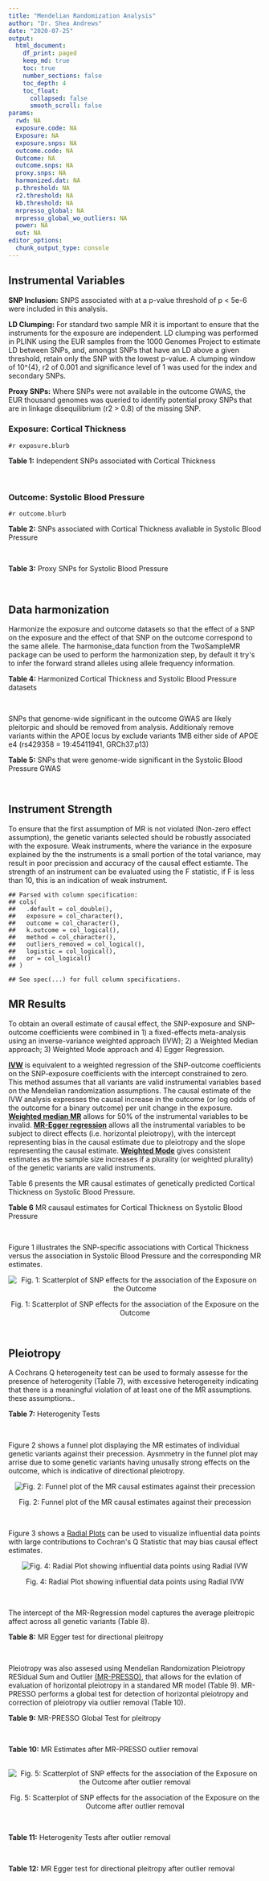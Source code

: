 ```yaml
---
title: "Mendelian Randomization Analysis"
author: "Dr. Shea Andrews"
date: "2020-07-25"
output:
  html_document:
    df_print: paged
    keep_md: true
    toc: true
    number_sections: false
    toc_depth: 4
    toc_float:
      collapsed: false
      smooth_scroll: false
params:
  rwd: NA
  exposure.code: NA
  Exposure: NA
  exposure.snps: NA
  outcome.code: NA
  Outcome: NA
  outcome.snps: NA
  proxy.snps: NA
  harmonized.dat: NA
  p.threshold: NA
  r2.threshold: NA
  kb.threshold: NA
  mrpresso_global: NA
  mrpresso_global_wo_outliers: NA
  power: NA
  out: NA
editor_options:
  chunk_output_type: console
---
```







## Instrumental Variables
**SNP Inclusion:** SNPS associated with at a p-value threshold of p < 5e-6 were included in this analysis.
<br>

**LD Clumping:** For standard two sample MR it is important to ensure that the instruments for the exposure are independent. LD clumping was performed in PLINK using the EUR samples from the 1000 Genomes Project to estimate LD between SNPs, and, amongst SNPs that have an LD above a given threshold, retain only the SNP with the lowest p-value. A clumping window of 10^{4}, r2 of 0.001 and significance level of 1 was used for the index and secondary SNPs.
<br>

**Proxy SNPs:** Where SNPs were not available in the outcome GWAS, the EUR thousand genomes was queried to identify potential proxy SNPs that are in linkage disequilibrium (r2 > 0.8) of the missing SNP.
<br>

### Exposure: Cortical Thickness
`#r exposure.blurb`
<br>

**Table 1:** Independent SNPs associated with Cortical Thickness
<div data-pagedtable="false">
  <script data-pagedtable-source type="application/json">
{"columns":[{"label":["SNP"],"name":[1],"type":["chr"],"align":["left"]},{"label":["CHROM"],"name":[2],"type":["dbl"],"align":["right"]},{"label":["POS"],"name":[3],"type":["dbl"],"align":["right"]},{"label":["REF"],"name":[4],"type":["chr"],"align":["left"]},{"label":["ALT"],"name":[5],"type":["chr"],"align":["left"]},{"label":["AF"],"name":[6],"type":["dbl"],"align":["right"]},{"label":["BETA"],"name":[7],"type":["dbl"],"align":["right"]},{"label":["SE"],"name":[8],"type":["dbl"],"align":["right"]},{"label":["Z"],"name":[9],"type":["dbl"],"align":["right"]},{"label":["P"],"name":[10],"type":["dbl"],"align":["right"]},{"label":["N"],"name":[11],"type":["dbl"],"align":["right"]},{"label":["TRAIT"],"name":[12],"type":["chr"],"align":["left"]}],"data":[{"1":"rs1180331","2":"1","3":"40012184","4":"G","5":"A","6":"0.4610","7":"0.0039","8":"0.0008","9":"4.875000","10":"5.299e-07","11":"32872","12":"Cortical_Thickness"},{"1":"rs556204","2":"1","3":"57595583","4":"G","5":"C","6":"0.1594","7":"-0.0050","8":"0.0010","9":"-5.000000","10":"1.417e-06","11":"32441","12":"Cortical_Thickness"},{"1":"rs2002058","2":"1","3":"58561329","4":"C","5":"T","6":"0.1892","7":"0.0046","8":"0.0010","9":"4.600000","10":"1.289e-06","11":"33089","12":"Cortical_Thickness"},{"1":"rs7549825","2":"1","3":"98554409","4":"A","5":"G","6":"0.3084","7":"0.0040","8":"0.0008","9":"5.000000","10":"2.503e-06","11":"32872","12":"Cortical_Thickness"},{"1":"rs7531555","2":"1","3":"196929310","4":"C","5":"T","6":"0.2386","7":"0.0047","8":"0.0009","9":"5.222222","10":"7.662e-08","11":"32639","12":"Cortical_Thickness"},{"1":"rs6738528","2":"2","3":"27149258","4":"T","5":"A","6":"0.3984","7":"0.0045","8":"0.0008","9":"5.625000","10":"7.324e-09","11":"32872","12":"Cortical_Thickness"},{"1":"rs3770776","2":"2","3":"37150793","4":"A","5":"G","6":"0.4299","7":"0.0039","8":"0.0008","9":"4.875000","10":"3.170e-07","11":"32872","12":"Cortical_Thickness"},{"1":"rs11692435","2":"2","3":"98275354","4":"G","5":"A","6":"0.0910","7":"-0.0091","8":"0.0015","9":"-6.066667","10":"3.179e-10","11":"29128","12":"Cortical_Thickness"},{"1":"rs533577","2":"3","3":"39489651","4":"C","5":"T","6":"0.4935","7":"-0.0050","8":"0.0008","9":"-6.250000","10":"8.426e-11","11":"32872","12":"Cortical_Thickness"},{"1":"rs11708974","2":"3","3":"64395184","4":"C","5":"T","6":"0.4778","7":"0.0035","8":"0.0008","9":"4.375000","10":"4.070e-06","11":"32872","12":"Cortical_Thickness"},{"1":"rs2636563","2":"3","3":"183939044","4":"G","5":"C","6":"0.2416","7":"0.0044","8":"0.0009","9":"4.888889","10":"2.299e-06","11":"31046","12":"Cortical_Thickness"},{"1":"rs10016059","2":"4","3":"2405007","4":"T","5":"C","6":"0.3379","7":"0.0038","8":"0.0008","9":"4.750000","10":"4.994e-06","11":"32441","12":"Cortical_Thickness"},{"1":"rs7657284","2":"4","3":"39688694","4":"A","5":"C","6":"0.2465","7":"0.0044","8":"0.0009","9":"4.888890","10":"2.680e-07","11":"32872","12":"Cortical_Thickness"},{"1":"rs7683042","2":"4","3":"46999235","4":"A","5":"G","6":"0.4028","7":"-0.0036","8":"0.0008","9":"-4.500000","10":"3.852e-06","11":"32872","12":"Cortical_Thickness"},{"1":"rs13107325","2":"4","3":"103188709","4":"C","5":"T","6":"0.0707","7":"-0.0076","8":"0.0015","9":"-5.066667","10":"5.054e-07","11":"32872","12":"Cortical_Thickness"},{"1":"rs35021943","2":"4","3":"121643239","4":"A","5":"C","6":"0.2422","7":"0.0051","8":"0.0009","9":"5.666670","10":"2.979e-09","11":"32872","12":"Cortical_Thickness"},{"1":"rs40565","2":"5","3":"55828636","4":"C","5":"T","6":"0.8108","7":"0.0048","8":"0.0010","9":"4.800000","10":"5.911e-07","11":"32249","12":"Cortical_Thickness"},{"1":"rs2744449","2":"6","3":"52951185","4":"G","5":"C","6":"0.9107","7":"0.0059","8":"0.0013","9":"4.538462","10":"4.452e-06","11":"33281","12":"Cortical_Thickness"},{"1":"rs194833","2":"7","3":"103761274","4":"G","5":"T","6":"0.4771","7":"-0.0035","8":"0.0008","9":"-4.375000","10":"3.614e-06","11":"32486","12":"Cortical_Thickness"},{"1":"rs6961970","2":"7","3":"113901132","4":"C","5":"A","6":"0.2334","7":"0.0041","8":"0.0009","9":"4.555556","10":"2.411e-06","11":"32872","12":"Cortical_Thickness"},{"1":"rs724265","2":"8","3":"8219182","4":"G","5":"A","6":"0.6272","7":"0.0041","8":"0.0008","9":"5.125000","10":"1.012e-07","11":"32872","12":"Cortical_Thickness"},{"1":"rs3200031","2":"8","3":"26227484","4":"C","5":"T","6":"0.0773","7":"0.0071","8":"0.0014","9":"5.071429","10":"5.526e-07","11":"32872","12":"Cortical_Thickness"},{"1":"rs7824177","2":"8","3":"110585288","4":"A","5":"G","6":"0.1616","7":"-0.0059","8":"0.0010","9":"-5.900000","10":"8.922e-09","11":"32872","12":"Cortical_Thickness"},{"1":"rs12543282","2":"8","3":"144627241","4":"C","5":"T","6":"0.2395","7":"0.0043","8":"0.0009","9":"4.777778","10":"4.087e-06","11":"32764","12":"Cortical_Thickness"},{"1":"rs35025323","2":"10","3":"97089991","4":"T","5":"C","6":"0.1210","7":"-0.0054","8":"0.0011","9":"-4.909090","10":"1.762e-06","11":"32872","12":"Cortical_Thickness"},{"1":"rs4296031","2":"11","3":"42540012","4":"G","5":"A","6":"0.8037","7":"-0.0044","8":"0.0010","9":"-4.400000","10":"3.779e-06","11":"32486","12":"Cortical_Thickness"},{"1":"rs7957460","2":"12","3":"32945835","4":"G","5":"A","6":"0.6732","7":"-0.0037","8":"0.0008","9":"-4.625000","10":"2.960e-06","11":"32512","12":"Cortical_Thickness"},{"1":"rs12815451","2":"12","3":"51738706","4":"T","5":"C","6":"0.1519","7":"0.0070","8":"0.0015","9":"4.666670","10":"3.201e-06","11":"20004","12":"Cortical_Thickness"},{"1":"rs1558801","2":"12","3":"109036359","4":"A","5":"C","6":"0.3852","7":"-0.0041","8":"0.0009","9":"-4.555560","10":"2.204e-06","11":"30860","12":"Cortical_Thickness"},{"1":"rs4772440","2":"13","3":"102712476","4":"C","5":"T","6":"0.4224","7":"-0.0036","8":"0.0008","9":"-4.500000","10":"3.102e-06","11":"32872","12":"Cortical_Thickness"},{"1":"rs1742401","2":"16","3":"1971601","4":"G","5":"A","6":"0.3809","7":"-0.0038","8":"0.0008","9":"-4.750000","10":"7.050e-07","11":"32764","12":"Cortical_Thickness"},{"1":"rs734957","2":"17","3":"2612584","4":"G","5":"A","6":"0.2235","7":"0.0066","8":"0.0012","9":"5.500000","10":"6.126e-08","11":"22106","12":"Cortical_Thickness"},{"1":"rs11656696","2":"17","3":"10033679","4":"C","5":"A","6":"0.4288","7":"0.0040","8":"0.0008","9":"5.000000","10":"2.117e-07","11":"32512","12":"Cortical_Thickness"},{"1":"rs7215205","2":"17","3":"29818258","4":"T","5":"C","6":"0.6326","7":"-0.0036","8":"0.0008","9":"-4.500000","10":"3.115e-06","11":"32680","12":"Cortical_Thickness"},{"1":"rs2316766","2":"17","3":"43919068","4":"G","5":"T","6":"0.2098","7":"0.0069","8":"0.0011","9":"6.272727","10":"2.903e-10","11":"26063","12":"Cortical_Thickness"},{"1":"rs117826338","2":"19","3":"5904353","4":"C","5":"T","6":"0.1353","7":"0.0062","8":"0.0012","9":"5.166667","10":"9.902e-08","11":"30012","12":"Cortical_Thickness"},{"1":"rs3816046","2":"19","3":"46118127","4":"C","5":"T","6":"0.3206","7":"-0.0041","8":"0.0008","9":"-5.125000","10":"8.464e-07","11":"30344","12":"Cortical_Thickness"},{"1":"rs5994871","2":"22","3":"22091244","4":"C","5":"T","6":"0.7171","7":"0.0042","8":"0.0009","9":"4.666667","10":"8.821e-07","11":"32872","12":"Cortical_Thickness"},{"1":"rs5756894","2":"22","3":"38450136","4":"C","5":"A","6":"0.6043","7":"0.0035","8":"0.0008","9":"4.375000","10":"4.741e-06","11":"32872","12":"Cortical_Thickness"}],"options":{"columns":{"min":{},"max":[10]},"rows":{"min":[10],"max":[10]},"pages":{}}}
  </script>
</div>
<br>

### Outcome: Systolic Blood Pressure
`#r outcome.blurb`
<br>

**Table 2:** SNPs associated with Cortical Thickness avaliable in Systolic Blood Pressure
<div data-pagedtable="false">
  <script data-pagedtable-source type="application/json">
{"columns":[{"label":["SNP"],"name":[1],"type":["chr"],"align":["left"]},{"label":["CHROM"],"name":[2],"type":["dbl"],"align":["right"]},{"label":["POS"],"name":[3],"type":["dbl"],"align":["right"]},{"label":["REF"],"name":[4],"type":["chr"],"align":["left"]},{"label":["ALT"],"name":[5],"type":["chr"],"align":["left"]},{"label":["AF"],"name":[6],"type":["dbl"],"align":["right"]},{"label":["BETA"],"name":[7],"type":["dbl"],"align":["right"]},{"label":["SE"],"name":[8],"type":["dbl"],"align":["right"]},{"label":["Z"],"name":[9],"type":["dbl"],"align":["right"]},{"label":["P"],"name":[10],"type":["dbl"],"align":["right"]},{"label":["N"],"name":[11],"type":["dbl"],"align":["right"]},{"label":["TRAIT"],"name":[12],"type":["chr"],"align":["left"]}],"data":[{"1":"rs1180331","2":"1","3":"40012184","4":"G","5":"A","6":"0.4582","7":"-0.0932","8":"0.0303","9":"-3.07590759","10":"2.121e-03","11":"738170","12":"Systolic_Blood_Pressure"},{"1":"rs556204","2":"1","3":"57595583","4":"G","5":"C","6":"0.1585","7":"-0.0032","8":"0.0421","9":"-0.07600950","10":"9.399e-01","11":"734292","12":"Systolic_Blood_Pressure"},{"1":"rs2002058","2":"1","3":"58561329","4":"C","5":"T","6":"0.1898","7":"0.0008","8":"0.0386","9":"0.02072539","10":"9.832e-01","11":"738169","12":"Systolic_Blood_Pressure"},{"1":"rs7549825","2":"1","3":"98554409","4":"A","5":"G","6":"0.3059","7":"0.0487","8":"0.0329","9":"1.48024000","10":"1.389e-01","11":"737164","12":"Systolic_Blood_Pressure"},{"1":"rs7531555","2":"1","3":"196929310","4":"C","5":"T","6":"0.2359","7":"0.1739","8":"0.0356","9":"4.88483146","10":"1.026e-06","11":"738169","12":"Systolic_Blood_Pressure"},{"1":"rs6738528","2":"2","3":"27149258","4":"T","5":"A","6":"0.3919","7":"-0.0633","8":"0.0309","9":"-2.04854369","10":"4.021e-02","11":"738169","12":"Systolic_Blood_Pressure"},{"1":"rs3770776","2":"2","3":"37150793","4":"A","5":"G","6":"0.4256","7":"-0.0306","8":"0.0306","9":"-1.00000000","10":"3.169e-01","11":"738170","12":"Systolic_Blood_Pressure"},{"1":"rs11692435","2":"2","3":"98275354","4":"G","5":"A","6":"0.0981","7":"0.1352","8":"0.0547","9":"2.47166362","10":"1.348e-02","11":"729384","12":"Systolic_Blood_Pressure"},{"1":"rs533577","2":"3","3":"39489651","4":"C","5":"T","6":"0.4962","7":"-0.0487","8":"0.0303","9":"-1.60726073","10":"1.079e-01","11":"729908","12":"Systolic_Blood_Pressure"},{"1":"rs11708974","2":"3","3":"64395184","4":"C","5":"T","6":"0.4738","7":"-0.0210","8":"0.0316","9":"-0.66455696","10":"5.072e-01","11":"727331","12":"Systolic_Blood_Pressure"},{"1":"rs2636563","2":"3","3":"183939044","4":"G","5":"C","6":"0.2395","7":"0.0869","8":"0.0355","9":"2.44788732","10":"1.426e-02","11":"738169","12":"Systolic_Blood_Pressure"},{"1":"rs10016059","2":"4","3":"2405007","4":"T","5":"C","6":"0.3412","7":"-0.0659","8":"0.0324","9":"-2.03395000","10":"4.208e-02","11":"737056","12":"Systolic_Blood_Pressure"},{"1":"rs7657284","2":"4","3":"39688694","4":"A","5":"C","6":"0.2526","7":"0.0013","8":"0.0349","9":"0.03724930","10":"9.699e-01","11":"735151","12":"Systolic_Blood_Pressure"},{"1":"rs7683042","2":"4","3":"46999235","4":"A","5":"G","6":"0.4009","7":"-0.0595","8":"0.0311","9":"-1.91318000","10":"5.526e-02","11":"729908","12":"Systolic_Blood_Pressure"},{"1":"rs13107325","2":"4","3":"103188709","4":"C","5":"T","6":"0.0739","7":"-0.9086","8":"0.0592","9":"-15.34797297","10":"4.219e-53","11":"735152","12":"Systolic_Blood_Pressure"},{"1":"rs35021943","2":"4","3":"121643239","4":"A","5":"C","6":"0.2479","7":"0.0598","8":"0.0352","9":"1.69886000","10":"8.994e-02","11":"735152","12":"Systolic_Blood_Pressure"},{"1":"rs40565","2":"5","3":"55828636","4":"C","5":"T","6":"0.8146","7":"0.1259","8":"0.0390","9":"3.22820513","10":"1.258e-03","11":"737055","12":"Systolic_Blood_Pressure"},{"1":"rs2744449","2":"6","3":"52951185","4":"G","5":"C","6":"0.9054","7":"-0.0605","8":"0.0517","9":"-1.17021277","10":"2.417e-01","11":"738167","12":"Systolic_Blood_Pressure"},{"1":"rs6961970","2":"7","3":"113901132","4":"C","5":"A","6":"0.2389","7":"0.0066","8":"0.0355","9":"0.18591549","10":"8.525e-01","11":"737055","12":"Systolic_Blood_Pressure"},{"1":"rs724265","2":"8","3":"8219182","4":"G","5":"A","6":"0.6286","7":"0.1620","8":"0.0315","9":"5.14285714","10":"2.772e-07","11":"737165","12":"Systolic_Blood_Pressure"},{"1":"rs3200031","2":"8","3":"26227484","4":"C","5":"T","6":"0.0758","7":"-0.0159","8":"0.0576","9":"-0.27604167","10":"7.830e-01","11":"738167","12":"Systolic_Blood_Pressure"},{"1":"rs7824177","2":"8","3":"110585288","4":"A","5":"G","6":"0.1594","7":"-0.0860","8":"0.0415","9":"-2.07229000","10":"3.823e-02","11":"729908","12":"Systolic_Blood_Pressure"},{"1":"rs12543282","2":"8","3":"144627241","4":"C","5":"T","6":"0.2357","7":"-0.0319","8":"0.0361","9":"-0.88365651","10":"3.772e-01","11":"735050","12":"Systolic_Blood_Pressure"},{"1":"rs35025323","2":"10","3":"97089991","4":"T","5":"C","6":"0.1201","7":"0.0257","8":"0.0466","9":"0.55150200","10":"5.814e-01","11":"738167","12":"Systolic_Blood_Pressure"},{"1":"rs7957460","2":"12","3":"32945835","4":"G","5":"A","6":"0.6752","7":"-0.0016","8":"0.0323","9":"-0.04953560","10":"9.596e-01","11":"728838","12":"Systolic_Blood_Pressure"},{"1":"rs1558801","2":"12","3":"109036359","4":"A","5":"C","6":"0.3819","7":"-0.0234","8":"0.0323","9":"-0.72445800","10":"4.682e-01","11":"743700","12":"Systolic_Blood_Pressure"},{"1":"rs4772440","2":"13","3":"102712476","4":"C","5":"T","6":"0.4204","7":"-0.0044","8":"0.0307","9":"-0.14332248","10":"8.867e-01","11":"744815","12":"Systolic_Blood_Pressure"},{"1":"rs1742401","2":"16","3":"1971601","4":"G","5":"A","6":"0.3829","7":"0.1102","8":"0.0312","9":"3.53205128","10":"4.145e-04","11":"742703","12":"Systolic_Blood_Pressure"},{"1":"rs734957","2":"17","3":"2612584","4":"G","5":"A","6":"0.2257","7":"0.0382","8":"0.0400","9":"0.95500000","10":"3.393e-01","11":"742197","12":"Systolic_Blood_Pressure"},{"1":"rs11656696","2":"17","3":"10033679","4":"C","5":"A","6":"0.4293","7":"0.0290","8":"0.0310","9":"0.93548387","10":"3.508e-01","11":"744813","12":"Systolic_Blood_Pressure"},{"1":"rs7215205","2":"17","3":"29818258","4":"T","5":"C","6":"0.6350","7":"0.0280","8":"0.0316","9":"0.88607600","10":"3.756e-01","11":"744706","12":"Systolic_Blood_Pressure"},{"1":"rs117826338","2":"19","3":"5904353","4":"C","5":"T","6":"0.1350","7":"-0.0435","8":"0.0457","9":"-0.95185996","10":"3.414e-01","11":"724207","12":"Systolic_Blood_Pressure"},{"1":"rs3816046","2":"19","3":"46118127","4":"C","5":"T","6":"0.3236","7":"0.0410","8":"0.0330","9":"1.24242424","10":"2.145e-01","11":"728938","12":"Systolic_Blood_Pressure"},{"1":"rs5994871","2":"22","3":"22091244","4":"C","5":"T","6":"0.7140","7":"-0.0051","8":"0.0341","9":"-0.14956012","10":"8.817e-01","11":"744813","12":"Systolic_Blood_Pressure"},{"1":"rs5756894","2":"22","3":"38450136","4":"C","5":"A","6":"0.6034","7":"-0.0180","8":"0.0308","9":"-0.58441558","10":"5.578e-01","11":"745820","12":"Systolic_Blood_Pressure"},{"1":"rs194833","2":"NA","3":"NA","4":"NA","5":"NA","6":"NA","7":"NA","8":"NA","9":"NA","10":"NA","11":"NA","12":"NA"},{"1":"rs4296031","2":"NA","3":"NA","4":"NA","5":"NA","6":"NA","7":"NA","8":"NA","9":"NA","10":"NA","11":"NA","12":"NA"},{"1":"rs12815451","2":"NA","3":"NA","4":"NA","5":"NA","6":"NA","7":"NA","8":"NA","9":"NA","10":"NA","11":"NA","12":"NA"},{"1":"rs2316766","2":"NA","3":"NA","4":"NA","5":"NA","6":"NA","7":"NA","8":"NA","9":"NA","10":"NA","11":"NA","12":"NA"}],"options":{"columns":{"min":{},"max":[10]},"rows":{"min":[10],"max":[10]},"pages":{}}}
  </script>
</div>
<br>

**Table 3:** Proxy SNPs for Systolic Blood Pressure
<div data-pagedtable="false">
  <script data-pagedtable-source type="application/json">
{"columns":[{"label":["target_snp"],"name":[1],"type":["chr"],"align":["left"]},{"label":["proxy_snp"],"name":[2],"type":["chr"],"align":["left"]},{"label":["ld.r2"],"name":[3],"type":["dbl"],"align":["right"]},{"label":["Dprime"],"name":[4],"type":["dbl"],"align":["right"]},{"label":["PHASE"],"name":[5],"type":["chr"],"align":["left"]},{"label":["X12"],"name":[6],"type":["lgl"],"align":["right"]},{"label":["CHROM"],"name":[7],"type":["dbl"],"align":["right"]},{"label":["POS"],"name":[8],"type":["dbl"],"align":["right"]},{"label":["REF.proxy"],"name":[9],"type":["chr"],"align":["left"]},{"label":["ALT.proxy"],"name":[10],"type":["chr"],"align":["left"]},{"label":["AF"],"name":[11],"type":["dbl"],"align":["right"]},{"label":["BETA"],"name":[12],"type":["dbl"],"align":["right"]},{"label":["SE"],"name":[13],"type":["dbl"],"align":["right"]},{"label":["Z"],"name":[14],"type":["dbl"],"align":["right"]},{"label":["P"],"name":[15],"type":["dbl"],"align":["right"]},{"label":["N"],"name":[16],"type":["dbl"],"align":["right"]},{"label":["TRAIT"],"name":[17],"type":["chr"],"align":["left"]},{"label":["ref"],"name":[18],"type":["chr"],"align":["left"]},{"label":["ref.proxy"],"name":[19],"type":["chr"],"align":["left"]},{"label":["alt"],"name":[20],"type":["chr"],"align":["left"]},{"label":["alt.proxy"],"name":[21],"type":["chr"],"align":["left"]},{"label":["ALT"],"name":[22],"type":["chr"],"align":["left"]},{"label":["REF"],"name":[23],"type":["chr"],"align":["left"]},{"label":["proxy.outcome"],"name":[24],"type":["lgl"],"align":["right"]}],"data":[{"1":"rs194833","2":"rs194834","3":"0.996031","4":"1","5":"GG/TA","6":"NA","7":"7","8":"103762313","9":"G","10":"A","11":"0.4685","12":"-0.0453","13":"0.0303","14":"-1.4950495","15":"1.350e-01","16":"729908","17":"Systolic_Blood_Pressure","18":"G","19":"G","20":"T","21":"A","22":"T","23":"G","24":"TRUE"},{"1":"rs4296031","2":"rs1809327","3":"1.000000","4":"1","5":"GG/AA","6":"NA","7":"11","8":"42536345","9":"G","10":"A","11":"0.8111","12":"0.0200","13":"0.0387","14":"0.5167959","15":"6.055e-01","16":"738170","17":"Systolic_Blood_Pressure","18":"G","19":"G","20":"A","21":"A","22":"A","23":"G","24":"TRUE"},{"1":"rs12815451","2":"rs7315646","3":"0.863025","4":"1","5":"CA/TT","6":"NA","7":"12","8":"51741617","9":"T","10":"A","11":"0.1453","12":"0.0583","13":"0.0465","14":"1.2537634","15":"2.095e-01","16":"744813","17":"Systolic_Blood_Pressure","18":"C","19":"A","20":"T","21":"T","22":"C","23":"T","24":"TRUE"},{"1":"rs2316766","2":"rs2106785","3":"0.994535","4":"1","5":"TT/GC","6":"NA","7":"17","8":"43919105","9":"C","10":"T","11":"0.2189","12":"-0.2661","13":"0.0383","14":"-6.9477807","15":"3.841e-12","16":"707437","17":"Systolic_Blood_Pressure","18":"T","19":"T","20":"G","21":"C","22":"T","23":"G","24":"TRUE"}],"options":{"columns":{"min":{},"max":[10]},"rows":{"min":[10],"max":[10]},"pages":{}}}
  </script>
</div>
<br>

## Data harmonization
Harmonize the exposure and outcome datasets so that the effect of a SNP on the exposure and the effect of that SNP on the outcome correspond to the same allele. The harmonise_data function from the TwoSampleMR package can be used to perform the harmonization step, by default it try's to infer the forward strand alleles using allele frequency information.
<br>

**Table 4:** Harmonized Cortical Thickness and Systolic Blood Pressure datasets
<div data-pagedtable="false">
  <script data-pagedtable-source type="application/json">
{"columns":[{"label":["SNP"],"name":[1],"type":["chr"],"align":["left"]},{"label":["effect_allele.exposure"],"name":[2],"type":["chr"],"align":["left"]},{"label":["other_allele.exposure"],"name":[3],"type":["chr"],"align":["left"]},{"label":["effect_allele.outcome"],"name":[4],"type":["chr"],"align":["left"]},{"label":["other_allele.outcome"],"name":[5],"type":["chr"],"align":["left"]},{"label":["beta.exposure"],"name":[6],"type":["dbl"],"align":["right"]},{"label":["beta.outcome"],"name":[7],"type":["dbl"],"align":["right"]},{"label":["eaf.exposure"],"name":[8],"type":["dbl"],"align":["right"]},{"label":["eaf.outcome"],"name":[9],"type":["dbl"],"align":["right"]},{"label":["remove"],"name":[10],"type":["lgl"],"align":["right"]},{"label":["palindromic"],"name":[11],"type":["lgl"],"align":["right"]},{"label":["ambiguous"],"name":[12],"type":["lgl"],"align":["right"]},{"label":["id.outcome"],"name":[13],"type":["chr"],"align":["left"]},{"label":["chr.outcome"],"name":[14],"type":["dbl"],"align":["right"]},{"label":["pos.outcome"],"name":[15],"type":["dbl"],"align":["right"]},{"label":["se.outcome"],"name":[16],"type":["dbl"],"align":["right"]},{"label":["z.outcome"],"name":[17],"type":["dbl"],"align":["right"]},{"label":["pval.outcome"],"name":[18],"type":["dbl"],"align":["right"]},{"label":["samplesize.outcome"],"name":[19],"type":["dbl"],"align":["right"]},{"label":["outcome"],"name":[20],"type":["chr"],"align":["left"]},{"label":["mr_keep.outcome"],"name":[21],"type":["lgl"],"align":["right"]},{"label":["pval_origin.outcome"],"name":[22],"type":["chr"],"align":["left"]},{"label":["chr.exposure"],"name":[23],"type":["dbl"],"align":["right"]},{"label":["pos.exposure"],"name":[24],"type":["dbl"],"align":["right"]},{"label":["se.exposure"],"name":[25],"type":["dbl"],"align":["right"]},{"label":["z.exposure"],"name":[26],"type":["dbl"],"align":["right"]},{"label":["pval.exposure"],"name":[27],"type":["dbl"],"align":["right"]},{"label":["samplesize.exposure"],"name":[28],"type":["dbl"],"align":["right"]},{"label":["exposure"],"name":[29],"type":["chr"],"align":["left"]},{"label":["mr_keep.exposure"],"name":[30],"type":["lgl"],"align":["right"]},{"label":["pval_origin.exposure"],"name":[31],"type":["chr"],"align":["left"]},{"label":["id.exposure"],"name":[32],"type":["chr"],"align":["left"]},{"label":["action"],"name":[33],"type":["dbl"],"align":["right"]},{"label":["mr_keep"],"name":[34],"type":["lgl"],"align":["right"]},{"label":["pt"],"name":[35],"type":["dbl"],"align":["right"]},{"label":["pleitropy_keep"],"name":[36],"type":["lgl"],"align":["right"]},{"label":["mrpresso_RSSobs"],"name":[37],"type":["dbl"],"align":["right"]},{"label":["mrpresso_pval"],"name":[38],"type":["chr"],"align":["left"]},{"label":["mrpresso_keep"],"name":[39],"type":["lgl"],"align":["right"]}],"data":[{"1":"rs10016059","2":"C","3":"T","4":"C","5":"T","6":"0.0038","7":"-0.0659","8":"0.3379","9":"0.3412","10":"FALSE","11":"FALSE","12":"FALSE","13":"lO5Y79","14":"4","15":"2405007","16":"0.0324","17":"-2.03395000","18":"4.208e-02","19":"737056","20":"Evangelou2018sbp","21":"TRUE","22":"reported","23":"4","24":"2405007","25":"0.0008","26":"4.750000","27":"4.994e-06","28":"32441","29":"Grasby2020thickness","30":"TRUE","31":"reported","32":"AfSSIk","33":"2","34":"TRUE","35":"5e-06","36":"TRUE","37":"5.614901e-03","38":"0.7918","39":"TRUE"},{"1":"rs11656696","2":"A","3":"C","4":"A","5":"C","6":"0.0040","7":"0.0290","8":"0.4288","9":"0.4293","10":"FALSE","11":"FALSE","12":"FALSE","13":"lO5Y79","14":"17","15":"10033679","16":"0.0310","17":"0.93548387","18":"3.508e-01","19":"744813","20":"Evangelou2018sbp","21":"TRUE","22":"reported","23":"17","24":"10033679","25":"0.0008","26":"5.000000","27":"2.117e-07","28":"32512","29":"Grasby2020thickness","30":"TRUE","31":"reported","32":"AfSSIk","33":"2","34":"TRUE","35":"5e-06","36":"TRUE","37":"4.785169e-04","38":"1","39":"TRUE"},{"1":"rs11692435","2":"A","3":"G","4":"A","5":"G","6":"-0.0091","7":"0.1352","8":"0.0910","9":"0.0981","10":"FALSE","11":"FALSE","12":"FALSE","13":"lO5Y79","14":"2","15":"98275354","16":"0.0547","17":"2.47166362","18":"1.348e-02","19":"729384","20":"Evangelou2018sbp","21":"TRUE","22":"reported","23":"2","24":"98275354","25":"0.0015","26":"-6.066667","27":"3.179e-10","28":"29128","29":"Grasby2020thickness","30":"TRUE","31":"reported","32":"AfSSIk","33":"2","34":"TRUE","35":"5e-06","36":"TRUE","37":"2.561799e-02","38":"0.1258","39":"TRUE"},{"1":"rs11708974","2":"T","3":"C","4":"T","5":"C","6":"0.0035","7":"-0.0210","8":"0.4778","9":"0.4738","10":"FALSE","11":"FALSE","12":"FALSE","13":"lO5Y79","14":"3","15":"64395184","16":"0.0316","17":"-0.66455696","18":"5.072e-01","19":"727331","20":"Evangelou2018sbp","21":"TRUE","22":"reported","23":"3","24":"64395184","25":"0.0008","26":"4.375000","27":"4.070e-06","28":"32872","29":"Grasby2020thickness","30":"TRUE","31":"reported","32":"AfSSIk","33":"2","34":"TRUE","35":"5e-06","36":"TRUE","37":"8.025829e-04","38":"1","39":"TRUE"},{"1":"rs117826338","2":"T","3":"C","4":"T","5":"C","6":"0.0062","7":"-0.0435","8":"0.1353","9":"0.1350","10":"FALSE","11":"FALSE","12":"FALSE","13":"lO5Y79","14":"19","15":"5904353","16":"0.0457","17":"-0.95185996","18":"3.414e-01","19":"724207","20":"Evangelou2018sbp","21":"TRUE","22":"reported","23":"19","24":"5904353","25":"0.0012","26":"5.166667","27":"9.902e-08","28":"30012","29":"Grasby2020thickness","30":"TRUE","31":"reported","32":"AfSSIk","33":"2","34":"TRUE","35":"5e-06","36":"TRUE","37":"3.272224e-03","38":"1","39":"TRUE"},{"1":"rs1180331","2":"A","3":"G","4":"A","5":"G","6":"0.0039","7":"-0.0932","8":"0.4610","9":"0.4582","10":"FALSE","11":"FALSE","12":"FALSE","13":"lO5Y79","14":"1","15":"40012184","16":"0.0303","17":"-3.07590759","18":"2.121e-03","19":"738170","20":"Evangelou2018sbp","21":"TRUE","22":"reported","23":"1","24":"40012184","25":"0.0008","26":"4.875000","27":"5.299e-07","28":"32872","29":"Grasby2020thickness","30":"TRUE","31":"reported","32":"AfSSIk","33":"2","34":"TRUE","35":"5e-06","36":"TRUE","37":"1.072299e-02","38":"0.0555","39":"TRUE"},{"1":"rs12543282","2":"T","3":"C","4":"T","5":"C","6":"0.0043","7":"-0.0319","8":"0.2395","9":"0.2357","10":"FALSE","11":"FALSE","12":"FALSE","13":"lO5Y79","14":"8","15":"144627241","16":"0.0361","17":"-0.88365651","18":"3.772e-01","19":"735050","20":"Evangelou2018sbp","21":"TRUE","22":"reported","23":"8","24":"144627241","25":"0.0009","26":"4.777778","27":"4.087e-06","28":"32764","29":"Grasby2020thickness","30":"TRUE","31":"reported","32":"AfSSIk","33":"2","34":"TRUE","35":"5e-06","36":"TRUE","37":"1.694438e-03","38":"1","39":"TRUE"},{"1":"rs12815451","2":"C","3":"T","4":"C","5":"T","6":"0.0070","7":"0.0583","8":"0.1519","9":"0.1453","10":"FALSE","11":"FALSE","12":"FALSE","13":"lO5Y79","14":"12","15":"51741617","16":"0.0465","17":"1.25376344","18":"2.095e-01","19":"744813","20":"Evangelou2018sbp","21":"TRUE","22":"reported","23":"12","24":"51738706","25":"0.0015","26":"4.666670","27":"3.201e-06","28":"20004","29":"Grasby2020thickness","30":"TRUE","31":"reported","32":"AfSSIk","33":"2","34":"TRUE","35":"5e-06","36":"TRUE","37":"2.163800e-03","38":"1","39":"TRUE"},{"1":"rs13107325","2":"T","3":"C","4":"T","5":"C","6":"-0.0076","7":"-0.9086","8":"0.0707","9":"0.0739","10":"FALSE","11":"FALSE","12":"FALSE","13":"lO5Y79","14":"4","15":"103188709","16":"0.0592","17":"-15.34797297","18":"4.219e-53","19":"735152","20":"Evangelou2018sbp","21":"TRUE","22":"reported","23":"4","24":"103188709","25":"0.0015","26":"-5.066667","27":"5.054e-07","28":"32872","29":"Grasby2020thickness","30":"TRUE","31":"reported","32":"AfSSIk","33":"2","34":"TRUE","35":"5e-06","36":"FALSE","37":"NA","38":"NA","39":"NA"},{"1":"rs1558801","2":"C","3":"A","4":"C","5":"A","6":"-0.0041","7":"-0.0234","8":"0.3852","9":"0.3819","10":"FALSE","11":"FALSE","12":"FALSE","13":"lO5Y79","14":"12","15":"109036359","16":"0.0323","17":"-0.72445800","18":"4.682e-01","19":"743700","20":"Evangelou2018sbp","21":"TRUE","22":"reported","23":"12","24":"109036359","25":"0.0009","26":"-4.555560","27":"2.204e-06","28":"30860","29":"Grasby2020thickness","30":"TRUE","31":"reported","32":"AfSSIk","33":"2","34":"TRUE","35":"5e-06","36":"TRUE","37":"2.529508e-04","38":"1","39":"TRUE"},{"1":"rs1742401","2":"A","3":"G","4":"A","5":"G","6":"-0.0038","7":"0.1102","8":"0.3809","9":"0.3829","10":"FALSE","11":"FALSE","12":"FALSE","13":"lO5Y79","14":"16","15":"1971601","16":"0.0312","17":"3.53205128","18":"4.145e-04","19":"742703","20":"Evangelou2018sbp","21":"TRUE","22":"reported","23":"16","24":"1971601","25":"0.0008","26":"-4.750000","27":"7.050e-07","28":"32764","29":"Grasby2020thickness","30":"TRUE","31":"reported","32":"AfSSIk","33":"2","34":"TRUE","35":"5e-06","36":"TRUE","37":"1.451459e-02","38":"0.0074","39":"FALSE"},{"1":"rs194833","2":"T","3":"G","4":"T","5":"G","6":"-0.0035","7":"-0.0453","8":"0.4771","9":"0.4685","10":"FALSE","11":"FALSE","12":"FALSE","13":"lO5Y79","14":"7","15":"103762313","16":"0.0303","17":"-1.49504950","18":"1.350e-01","19":"729908","20":"Evangelou2018sbp","21":"TRUE","22":"reported","23":"7","24":"103761274","25":"0.0008","26":"-4.375000","27":"3.614e-06","28":"32486","29":"Grasby2020thickness","30":"TRUE","31":"reported","32":"AfSSIk","33":"2","34":"TRUE","35":"5e-06","36":"TRUE","37":"1.552851e-03","38":"1","39":"TRUE"},{"1":"rs2002058","2":"T","3":"C","4":"T","5":"C","6":"0.0046","7":"0.0008","8":"0.1892","9":"0.1898","10":"FALSE","11":"FALSE","12":"FALSE","13":"lO5Y79","14":"1","15":"58561329","16":"0.0386","17":"0.02072539","18":"9.832e-01","19":"738169","20":"Evangelou2018sbp","21":"TRUE","22":"reported","23":"1","24":"58561329","25":"0.0010","26":"4.600000","27":"1.289e-06","28":"33089","29":"Grasby2020thickness","30":"TRUE","31":"reported","32":"AfSSIk","33":"2","34":"TRUE","35":"5e-06","36":"TRUE","37":"6.848762e-05","38":"1","39":"TRUE"},{"1":"rs2316766","2":"T","3":"G","4":"T","5":"G","6":"0.0069","7":"-0.2661","8":"0.2098","9":"0.2189","10":"FALSE","11":"FALSE","12":"FALSE","13":"lO5Y79","14":"17","15":"43919105","16":"0.0383","17":"-6.94778068","18":"3.841e-12","19":"707437","20":"Evangelou2018sbp","21":"TRUE","22":"reported","23":"17","24":"43919068","25":"0.0011","26":"6.272727","27":"2.903e-10","28":"26063","29":"Grasby2020thickness","30":"TRUE","31":"reported","32":"AfSSIk","33":"2","34":"TRUE","35":"5e-06","36":"FALSE","37":"NA","38":"NA","39":"NA"},{"1":"rs2636563","2":"C","3":"G","4":"C","5":"G","6":"0.0044","7":"0.0869","8":"0.2416","9":"0.2395","10":"FALSE","11":"TRUE","12":"FALSE","13":"lO5Y79","14":"3","15":"183939044","16":"0.0355","17":"2.44788732","18":"1.426e-02","19":"738169","20":"Evangelou2018sbp","21":"TRUE","22":"reported","23":"3","24":"183939044","25":"0.0009","26":"4.888889","27":"2.299e-06","28":"31046","29":"Grasby2020thickness","30":"TRUE","31":"reported","32":"AfSSIk","33":"2","34":"TRUE","35":"5e-06","36":"TRUE","37":"6.469897e-03","38":"0.8436","39":"TRUE"},{"1":"rs2744449","2":"C","3":"G","4":"C","5":"G","6":"0.0059","7":"-0.0605","8":"0.9107","9":"0.9054","10":"FALSE","11":"TRUE","12":"FALSE","13":"lO5Y79","14":"6","15":"52951185","16":"0.0517","17":"-1.17021277","18":"2.417e-01","19":"738167","20":"Evangelou2018sbp","21":"TRUE","22":"reported","23":"6","24":"52951185","25":"0.0013","26":"4.538462","27":"4.452e-06","28":"33281","29":"Grasby2020thickness","30":"TRUE","31":"reported","32":"AfSSIk","33":"2","34":"TRUE","35":"5e-06","36":"TRUE","37":"5.397261e-03","38":"1","39":"TRUE"},{"1":"rs3200031","2":"T","3":"C","4":"T","5":"C","6":"0.0071","7":"-0.0159","8":"0.0773","9":"0.0758","10":"FALSE","11":"FALSE","12":"FALSE","13":"lO5Y79","14":"8","15":"26227484","16":"0.0576","17":"-0.27604167","18":"7.830e-01","19":"738167","20":"Evangelou2018sbp","21":"TRUE","22":"reported","23":"8","24":"26227484","25":"0.0014","26":"5.071429","27":"5.526e-07","28":"32872","29":"Grasby2020thickness","30":"TRUE","31":"reported","32":"AfSSIk","33":"2","34":"TRUE","35":"5e-06","36":"TRUE","37":"9.222548e-04","38":"1","39":"TRUE"},{"1":"rs35021943","2":"C","3":"A","4":"C","5":"A","6":"0.0051","7":"0.0598","8":"0.2422","9":"0.2479","10":"FALSE","11":"FALSE","12":"FALSE","13":"lO5Y79","14":"4","15":"121643239","16":"0.0352","17":"1.69886000","18":"8.994e-02","19":"735152","20":"Evangelou2018sbp","21":"TRUE","22":"reported","23":"4","24":"121643239","25":"0.0009","26":"5.666670","27":"2.979e-09","28":"32872","29":"Grasby2020thickness","30":"TRUE","31":"reported","32":"AfSSIk","33":"2","34":"TRUE","35":"5e-06","36":"TRUE","37":"2.676825e-03","38":"1","39":"TRUE"},{"1":"rs35025323","2":"C","3":"T","4":"C","5":"T","6":"-0.0054","7":"0.0257","8":"0.1210","9":"0.1201","10":"FALSE","11":"FALSE","12":"FALSE","13":"lO5Y79","14":"10","15":"97089991","16":"0.0466","17":"0.55150200","18":"5.814e-01","19":"738167","20":"Evangelou2018sbp","21":"TRUE","22":"reported","23":"10","24":"97089991","25":"0.0011","26":"-4.909090","27":"1.762e-06","28":"32872","29":"Grasby2020thickness","30":"TRUE","31":"reported","32":"AfSSIk","33":"2","34":"TRUE","35":"5e-06","36":"TRUE","37":"1.364784e-03","38":"1","39":"TRUE"},{"1":"rs3770776","2":"G","3":"A","4":"G","5":"A","6":"0.0039","7":"-0.0306","8":"0.4299","9":"0.4256","10":"FALSE","11":"FALSE","12":"FALSE","13":"lO5Y79","14":"2","15":"37150793","16":"0.0306","17":"-1.00000000","18":"3.169e-01","19":"738170","20":"Evangelou2018sbp","21":"TRUE","22":"reported","23":"2","24":"37150793","25":"0.0008","26":"4.875000","27":"3.170e-07","28":"32872","29":"Grasby2020thickness","30":"TRUE","31":"reported","32":"AfSSIk","33":"2","34":"TRUE","35":"5e-06","36":"TRUE","37":"1.534858e-03","38":"1","39":"TRUE"},{"1":"rs3816046","2":"T","3":"C","4":"T","5":"C","6":"-0.0041","7":"0.0410","8":"0.3206","9":"0.3236","10":"FALSE","11":"FALSE","12":"FALSE","13":"lO5Y79","14":"19","15":"46118127","16":"0.0330","17":"1.24242424","18":"2.145e-01","19":"728938","20":"Evangelou2018sbp","21":"TRUE","22":"reported","23":"19","24":"46118127","25":"0.0008","26":"-5.125000","27":"8.464e-07","28":"30344","29":"Grasby2020thickness","30":"TRUE","31":"reported","32":"AfSSIk","33":"2","34":"TRUE","35":"5e-06","36":"TRUE","37":"2.519136e-03","38":"1","39":"TRUE"},{"1":"rs40565","2":"T","3":"C","4":"T","5":"C","6":"0.0048","7":"0.1259","8":"0.8108","9":"0.8146","10":"FALSE","11":"FALSE","12":"FALSE","13":"lO5Y79","14":"5","15":"55828636","16":"0.0390","17":"3.22820513","18":"1.258e-03","19":"737055","20":"Evangelou2018sbp","21":"TRUE","22":"reported","23":"5","24":"55828636","25":"0.0010","26":"4.800000","27":"5.911e-07","28":"32249","29":"Grasby2020thickness","30":"TRUE","31":"reported","32":"AfSSIk","33":"2","34":"TRUE","35":"5e-06","36":"TRUE","37":"1.430674e-02","38":"0.1147","39":"TRUE"},{"1":"rs4296031","2":"A","3":"G","4":"A","5":"G","6":"-0.0044","7":"0.0200","8":"0.8037","9":"0.8111","10":"FALSE","11":"FALSE","12":"FALSE","13":"lO5Y79","14":"11","15":"42536345","16":"0.0387","17":"0.51679587","18":"6.055e-01","19":"738170","20":"Evangelou2018sbp","21":"TRUE","22":"reported","23":"11","24":"42540012","25":"0.0010","26":"-4.400000","27":"3.779e-06","28":"32486","29":"Grasby2020thickness","30":"TRUE","31":"reported","32":"AfSSIk","33":"2","34":"TRUE","35":"5e-06","36":"TRUE","37":"8.476922e-04","38":"1","39":"TRUE"},{"1":"rs4772440","2":"T","3":"C","4":"T","5":"C","6":"-0.0036","7":"-0.0044","8":"0.4224","9":"0.4204","10":"FALSE","11":"FALSE","12":"FALSE","13":"lO5Y79","14":"13","15":"102712476","16":"0.0307","17":"-0.14332248","18":"8.867e-01","19":"744815","20":"Evangelou2018sbp","21":"TRUE","22":"reported","23":"13","24":"102712476","25":"0.0008","26":"-4.500000","27":"3.102e-06","28":"32872","29":"Grasby2020thickness","30":"TRUE","31":"reported","32":"AfSSIk","33":"2","34":"TRUE","35":"5e-06","36":"TRUE","37":"6.814800e-06","38":"1","39":"TRUE"},{"1":"rs533577","2":"T","3":"C","4":"T","5":"C","6":"-0.0050","7":"-0.0487","8":"0.4935","9":"0.4962","10":"FALSE","11":"FALSE","12":"FALSE","13":"lO5Y79","14":"3","15":"39489651","16":"0.0303","17":"-1.60726073","18":"1.079e-01","19":"729908","20":"Evangelou2018sbp","21":"TRUE","22":"reported","23":"3","24":"39489651","25":"0.0008","26":"-6.250000","27":"8.426e-11","28":"32872","29":"Grasby2020thickness","30":"TRUE","31":"reported","32":"AfSSIk","33":"2","34":"TRUE","35":"5e-06","36":"TRUE","37":"1.670806e-03","38":"1","39":"TRUE"},{"1":"rs556204","2":"C","3":"G","4":"C","5":"G","6":"-0.0050","7":"-0.0032","8":"0.1594","9":"0.1585","10":"FALSE","11":"TRUE","12":"FALSE","13":"lO5Y79","14":"1","15":"57595583","16":"0.0421","17":"-0.07600950","18":"9.399e-01","19":"734292","20":"Evangelou2018sbp","21":"TRUE","22":"reported","23":"1","24":"57595583","25":"0.0010","26":"-5.000000","27":"1.417e-06","28":"32441","29":"Grasby2020thickness","30":"TRUE","31":"reported","32":"AfSSIk","33":"2","34":"TRUE","35":"5e-06","36":"TRUE","37":"4.366722e-05","38":"1","39":"TRUE"},{"1":"rs5756894","2":"A","3":"C","4":"A","5":"C","6":"0.0035","7":"-0.0180","8":"0.6043","9":"0.6034","10":"FALSE","11":"FALSE","12":"FALSE","13":"lO5Y79","14":"22","15":"38450136","16":"0.0308","17":"-0.58441558","18":"5.578e-01","19":"745820","20":"Evangelou2018sbp","21":"TRUE","22":"reported","23":"22","24":"38450136","25":"0.0008","26":"4.375000","27":"4.741e-06","28":"32872","29":"Grasby2020thickness","30":"TRUE","31":"reported","32":"AfSSIk","33":"2","34":"TRUE","35":"5e-06","36":"TRUE","37":"6.398641e-04","38":"1","39":"TRUE"},{"1":"rs5994871","2":"T","3":"C","4":"T","5":"C","6":"0.0042","7":"-0.0051","8":"0.7171","9":"0.7140","10":"FALSE","11":"FALSE","12":"FALSE","13":"lO5Y79","14":"22","15":"22091244","16":"0.0341","17":"-0.14956012","18":"8.817e-01","19":"744813","20":"Evangelou2018sbp","21":"TRUE","22":"reported","23":"22","24":"22091244","25":"0.0009","26":"4.666667","27":"8.821e-07","28":"32872","29":"Grasby2020thickness","30":"TRUE","31":"reported","32":"AfSSIk","33":"2","34":"TRUE","35":"5e-06","36":"TRUE","37":"1.835494e-04","38":"1","39":"TRUE"},{"1":"rs6738528","2":"A","3":"T","4":"A","5":"T","6":"0.0045","7":"-0.0633","8":"0.3984","9":"0.3919","10":"FALSE","11":"TRUE","12":"FALSE","13":"lO5Y79","14":"2","15":"27149258","16":"0.0309","17":"-2.04854369","18":"4.021e-02","19":"738169","20":"Evangelou2018sbp","21":"TRUE","22":"reported","23":"2","24":"27149258","25":"0.0008","26":"5.625000","27":"7.324e-09","28":"32872","29":"Grasby2020thickness","30":"TRUE","31":"reported","32":"AfSSIk","33":"2","34":"TRUE","35":"5e-06","36":"TRUE","37":"5.563780e-03","38":"0.5328","39":"TRUE"},{"1":"rs6961970","2":"A","3":"C","4":"A","5":"C","6":"0.0041","7":"0.0066","8":"0.2334","9":"0.2389","10":"FALSE","11":"FALSE","12":"FALSE","13":"lO5Y79","14":"7","15":"113901132","16":"0.0355","17":"0.18591549","18":"8.525e-01","19":"737055","20":"Evangelou2018sbp","21":"TRUE","22":"reported","23":"7","24":"113901132","25":"0.0009","26":"4.555556","27":"2.411e-06","28":"32872","29":"Grasby2020thickness","30":"TRUE","31":"reported","32":"AfSSIk","33":"2","34":"TRUE","35":"5e-06","36":"TRUE","37":"1.813081e-06","38":"1","39":"TRUE"},{"1":"rs7215205","2":"C","3":"T","4":"C","5":"T","6":"-0.0036","7":"0.0280","8":"0.6326","9":"0.6350","10":"FALSE","11":"FALSE","12":"FALSE","13":"lO5Y79","14":"17","15":"29818258","16":"0.0316","17":"0.88607600","18":"3.756e-01","19":"744706","20":"Evangelou2018sbp","21":"TRUE","22":"reported","23":"17","24":"29818258","25":"0.0008","26":"-4.500000","27":"3.115e-06","28":"32680","29":"Grasby2020thickness","30":"TRUE","31":"reported","32":"AfSSIk","33":"2","34":"TRUE","35":"5e-06","36":"TRUE","37":"1.275469e-03","38":"1","39":"TRUE"},{"1":"rs724265","2":"A","3":"G","4":"A","5":"G","6":"0.0041","7":"0.1620","8":"0.6272","9":"0.6286","10":"FALSE","11":"FALSE","12":"FALSE","13":"lO5Y79","14":"8","15":"8219182","16":"0.0315","17":"5.14285714","18":"2.772e-07","19":"737165","20":"Evangelou2018sbp","21":"TRUE","22":"reported","23":"8","24":"8219182","25":"0.0008","26":"5.125000","27":"1.012e-07","28":"32872","29":"Grasby2020thickness","30":"TRUE","31":"reported","32":"AfSSIk","33":"2","34":"TRUE","35":"5e-06","36":"TRUE","37":"2.512180e-02","38":"<0.0037","39":"FALSE"},{"1":"rs734957","2":"A","3":"G","4":"A","5":"G","6":"0.0066","7":"0.0382","8":"0.2235","9":"0.2257","10":"FALSE","11":"FALSE","12":"FALSE","13":"lO5Y79","14":"17","15":"2612584","16":"0.0400","17":"0.95500000","18":"3.393e-01","19":"742197","20":"Evangelou2018sbp","21":"TRUE","22":"reported","23":"17","24":"2612584","25":"0.0012","26":"5.500000","27":"6.126e-08","28":"22106","29":"Grasby2020thickness","30":"TRUE","31":"reported","32":"AfSSIk","33":"2","34":"TRUE","35":"5e-06","36":"TRUE","37":"7.101504e-04","38":"1","39":"TRUE"},{"1":"rs7531555","2":"T","3":"C","4":"T","5":"C","6":"0.0047","7":"0.1739","8":"0.2386","9":"0.2359","10":"FALSE","11":"FALSE","12":"FALSE","13":"lO5Y79","14":"1","15":"196929310","16":"0.0356","17":"4.88483146","18":"1.026e-06","19":"738169","20":"Evangelou2018sbp","21":"TRUE","22":"reported","23":"1","24":"196929310","25":"0.0009","26":"5.222222","27":"7.662e-08","28":"32639","29":"Grasby2020thickness","30":"TRUE","31":"reported","32":"AfSSIk","33":"2","34":"TRUE","35":"5e-06","36":"TRUE","37":"2.879404e-02","38":"<0.0037","39":"FALSE"},{"1":"rs7549825","2":"G","3":"A","4":"G","5":"A","6":"0.0040","7":"0.0487","8":"0.3084","9":"0.3059","10":"FALSE","11":"FALSE","12":"FALSE","13":"lO5Y79","14":"1","15":"98554409","16":"0.0329","17":"1.48024000","18":"1.389e-01","19":"737164","20":"Evangelou2018sbp","21":"TRUE","22":"reported","23":"1","24":"98554409","25":"0.0008","26":"5.000000","27":"2.503e-06","28":"32872","29":"Grasby2020thickness","30":"TRUE","31":"reported","32":"AfSSIk","33":"2","34":"TRUE","35":"5e-06","36":"TRUE","37":"1.763745e-03","38":"1","39":"TRUE"},{"1":"rs7657284","2":"C","3":"A","4":"C","5":"A","6":"0.0044","7":"0.0013","8":"0.2465","9":"0.2526","10":"FALSE","11":"FALSE","12":"FALSE","13":"lO5Y79","14":"4","15":"39688694","16":"0.0349","17":"0.03724930","18":"9.699e-01","19":"735151","20":"Evangelou2018sbp","21":"TRUE","22":"reported","23":"4","24":"39688694","25":"0.0009","26":"4.888890","27":"2.680e-07","28":"32872","29":"Grasby2020thickness","30":"TRUE","31":"reported","32":"AfSSIk","33":"2","34":"TRUE","35":"5e-06","36":"TRUE","37":"5.460330e-05","38":"1","39":"TRUE"},{"1":"rs7683042","2":"G","3":"A","4":"G","5":"A","6":"-0.0036","7":"-0.0595","8":"0.4028","9":"0.4009","10":"FALSE","11":"FALSE","12":"FALSE","13":"lO5Y79","14":"4","15":"46999235","16":"0.0311","17":"-1.91318000","18":"5.526e-02","19":"729908","20":"Evangelou2018sbp","21":"TRUE","22":"reported","23":"4","24":"46999235","25":"0.0008","26":"-4.500000","27":"3.852e-06","28":"32872","29":"Grasby2020thickness","30":"TRUE","31":"reported","32":"AfSSIk","33":"2","34":"TRUE","35":"5e-06","36":"TRUE","37":"2.887177e-03","38":"1","39":"TRUE"},{"1":"rs7824177","2":"G","3":"A","4":"G","5":"A","6":"-0.0059","7":"-0.0860","8":"0.1616","9":"0.1594","10":"FALSE","11":"FALSE","12":"FALSE","13":"lO5Y79","14":"8","15":"110585288","16":"0.0415","17":"-2.07229000","18":"3.823e-02","19":"729908","20":"Evangelou2018sbp","21":"TRUE","22":"reported","23":"8","24":"110585288","25":"0.0010","26":"-5.900000","27":"8.922e-09","28":"32872","29":"Grasby2020thickness","30":"TRUE","31":"reported","32":"AfSSIk","33":"2","34":"TRUE","35":"5e-06","36":"TRUE","37":"5.955556e-03","38":"1","39":"TRUE"},{"1":"rs7957460","2":"A","3":"G","4":"A","5":"G","6":"-0.0037","7":"-0.0016","8":"0.6732","9":"0.6752","10":"FALSE","11":"FALSE","12":"FALSE","13":"lO5Y79","14":"12","15":"32945835","16":"0.0323","17":"-0.04953560","18":"9.596e-01","19":"728838","20":"Evangelou2018sbp","21":"TRUE","22":"reported","23":"12","24":"32945835","25":"0.0008","26":"-4.625000","27":"2.960e-06","28":"32512","29":"Grasby2020thickness","30":"TRUE","31":"reported","32":"AfSSIk","33":"2","34":"TRUE","35":"5e-06","36":"TRUE","37":"3.211335e-05","38":"1","39":"TRUE"}],"options":{"columns":{"min":{},"max":[10]},"rows":{"min":[10],"max":[10]},"pages":{}}}
  </script>
</div>
<br>

SNPs that genome-wide significant in the outcome GWAS are likely pleitorpic and should be removed from analysis. Additionaly remove variants within the APOE locus by exclude variants 1MB either side of APOE e4 (rs429358 = 19:45411941, GRCh37.p13)
<br>


**Table 5:** SNPs that were genome-wide significant in the Systolic Blood Pressure GWAS
<div data-pagedtable="false">
  <script data-pagedtable-source type="application/json">
{"columns":[{"label":["SNP"],"name":[1],"type":["chr"],"align":["left"]},{"label":["chr.outcome"],"name":[2],"type":["dbl"],"align":["right"]},{"label":["pos.outcome"],"name":[3],"type":["dbl"],"align":["right"]},{"label":["pval.exposure"],"name":[4],"type":["dbl"],"align":["right"]},{"label":["pval.outcome"],"name":[5],"type":["dbl"],"align":["right"]}],"data":[{"1":"rs13107325","2":"4","3":"103188709","4":"5.054e-07","5":"4.219e-53"},{"1":"rs2316766","2":"17","3":"43919105","4":"2.903e-10","5":"3.841e-12"}],"options":{"columns":{"min":{},"max":[10]},"rows":{"min":[10],"max":[10]},"pages":{}}}
  </script>
</div>
<br>


## Instrument Strength
To ensure that the first assumption of MR is not violated (Non-zero effect assumption), the genetic variants selected should be robustly associated with the exposure. Weak instruments, where the variance in the exposure explained by the the instruments is a small portion of the total variance, may result in poor precission and accuracy of the causal effect estiamte. The strength of an instrument can be evaluated using the F statistic, if F is less than 10, this is an indication of weak instrument.


```
## Parsed with column specification:
## cols(
##   .default = col_double(),
##   exposure = col_character(),
##   outcome = col_character(),
##   k.outcome = col_logical(),
##   method = col_character(),
##   outliers_removed = col_logical(),
##   logistic = col_logical(),
##   or = col_logical()
## )
```

```
## See spec(...) for full column specifications.
```

<div data-pagedtable="false">
  <script data-pagedtable-source type="application/json">
{"columns":[{"label":["outliers_removed"],"name":[1],"type":["lgl"],"align":["right"]},{"label":["pve.exposure"],"name":[2],"type":["dbl"],"align":["right"]},{"label":["F"],"name":[3],"type":["dbl"],"align":["right"]},{"label":["Alpha"],"name":[4],"type":["dbl"],"align":["right"]},{"label":["NCP"],"name":[5],"type":["dbl"],"align":["right"]},{"label":["Power"],"name":[6],"type":["dbl"],"align":["right"]}],"data":[{"1":"FALSE","2":"0.02684875","3":"25.10719","4":"0.05","5":"2.1297876","6":"0.30864554"},{"1":"TRUE","2":"0.02460733","3":"24.98624","4":"0.05","5":"0.1000417","6":"0.06153746"}],"options":{"columns":{"min":{},"max":[10]},"rows":{"min":[10],"max":[10]},"pages":{}}}
  </script>
</div>

##  MR Results
To obtain an overall estimate of causal effect, the SNP-exposure and SNP-outcome coefficients were combined in 1) a fixed-effects meta-analysis using an inverse-variance weighted approach (IVW); 2) a Weighted Median approach; 3) Weighted Mode approach and 4) Egger Regression.


[**IVW**](https://doi.org/10.1002/gepi.21758) is equivalent to a weighted regression of the SNP-outcome coefficients on the SNP-exposure coefficients with the intercept constrained to zero. This method assumes that all variants are valid instrumental variables based on the Mendelian randomization assumptions. The causal estimate of the IVW analysis expresses the causal increase in the outcome (or log odds of the outcome for a binary outcome) per unit change in the exposure. [**Weighted median MR**](https://doi.org/10.1002/gepi.21965) allows for 50% of the instrumental variables to be invalid. [**MR-Egger regression**](https://doi.org/10.1093/ije/dyw220) allows all the instrumental variables to be subject to direct effects (i.e. horizontal pleiotropy), with the intercept representing bias in the causal estimate due to pleiotropy and the slope representing the causal estimate. [**Weighted Mode**](https://doi.org/10.1093/ije/dyx102) gives consistent estimates as the sample size increases if a plurality (or weighted plurality) of the genetic variants are valid instruments.
<br>



Table 6 presents the MR causal estimates of genetically predicted Cortical Thickness on Systolic Blood Pressure.
<br>

**Table 6** MR causaul estimates for Cortical Thickness on Systolic Blood Pressure
<div data-pagedtable="false">
  <script data-pagedtable-source type="application/json">
{"columns":[{"label":["id.exposure"],"name":[1],"type":["chr"],"align":["left"]},{"label":["id.outcome"],"name":[2],"type":["chr"],"align":["left"]},{"label":["outcome"],"name":[3],"type":["fctr"],"align":["left"]},{"label":["exposure"],"name":[4],"type":["fctr"],"align":["left"]},{"label":["method"],"name":[5],"type":["fctr"],"align":["left"]},{"label":["nsnp"],"name":[6],"type":["int"],"align":["right"]},{"label":["b"],"name":[7],"type":["dbl"],"align":["right"]},{"label":["se"],"name":[8],"type":["dbl"],"align":["right"]},{"label":["pval"],"name":[9],"type":["dbl"],"align":["right"]}],"data":[{"1":"AfSSIk","2":"lO5Y79","3":"Evangelou2018sbp","4":"Grasby2020thickness","5":"Inverse variance weighted (fixed effects)","6":"37","7":"1.930969","8":"1.282349","9":"0.1321169"},{"1":"AfSSIk","2":"lO5Y79","3":"Evangelou2018sbp","4":"Grasby2020thickness","5":"Weighted median","6":"37","7":"0.374284","8":"2.129379","9":"0.8604735"},{"1":"AfSSIk","2":"lO5Y79","3":"Evangelou2018sbp","4":"Grasby2020thickness","5":"Weighted mode","6":"37","7":"-1.879947","8":"4.630951","9":"0.6871804"},{"1":"AfSSIk","2":"lO5Y79","3":"Evangelou2018sbp","4":"Grasby2020thickness","5":"MR Egger","6":"37","7":"3.082559","8":"11.530705","9":"0.7907804"}],"options":{"columns":{"min":{},"max":[10]},"rows":{"min":[10],"max":[10]},"pages":{}}}
  </script>
</div>
<br>

Figure 1 illustrates the SNP-specific associations with Cortical Thickness versus the association in Systolic Blood Pressure and the corresponding MR estimates.
<br>

<div class="figure" style="text-align: center">
<img src="/sc/arion/projects/LOAD/shea/Projects/MR_ADPhenome/results/MR_ADbidir/Grasby2020thickness/Evangelou2018sbp/Grasby2020thickness_5e-6_Evangelou2018sbp_MR_Analaysis_files/figure-html/scatter_plot-1.png" alt="Fig. 1: Scatterplot of SNP effects for the association of the Exposure on the Outcome"  />
<p class="caption">Fig. 1: Scatterplot of SNP effects for the association of the Exposure on the Outcome</p>
</div>
<br>


## Pleiotropy
A Cochrans Q heterogeneity test can be used to formaly assesse for the presence of heterogenity (Table 7), with excessive heterogeneity indicating that there is a meaningful violation of at least one of the MR assumptions.
these assumptions..
<br>

**Table 7:** Heterogenity Tests
<div data-pagedtable="false">
  <script data-pagedtable-source type="application/json">
{"columns":[{"label":["id.exposure"],"name":[1],"type":["chr"],"align":["left"]},{"label":["id.outcome"],"name":[2],"type":["chr"],"align":["left"]},{"label":["outcome"],"name":[3],"type":["fctr"],"align":["left"]},{"label":["exposure"],"name":[4],"type":["fctr"],"align":["left"]},{"label":["method"],"name":[5],"type":["fctr"],"align":["left"]},{"label":["Q"],"name":[6],"type":["dbl"],"align":["right"]},{"label":["Q_df"],"name":[7],"type":["dbl"],"align":["right"]},{"label":["Q_pval"],"name":[8],"type":["dbl"],"align":["right"]}],"data":[{"1":"AfSSIk","2":"lO5Y79","3":"Evangelou2018sbp","4":"Grasby2020thickness","5":"MR Egger","6":"130.4343","7":"35","8":"6.378230e-13"},{"1":"AfSSIk","2":"lO5Y79","3":"Evangelou2018sbp","4":"Grasby2020thickness","5":"Inverse variance weighted","6":"130.4732","7":"36","8":"1.234525e-12"}],"options":{"columns":{"min":{},"max":[10]},"rows":{"min":[10],"max":[10]},"pages":{}}}
  </script>
</div>
<br>

Figure 2 shows a funnel plot displaying the MR estimates of individual genetic variants against their precession. Aysmmetry in the funnel plot may arrise due to some genetic variants having unusally strong effects on the outcome, which is indicative of directional pleiotropy.
<br>

<div class="figure" style="text-align: center">
<img src="/sc/arion/projects/LOAD/shea/Projects/MR_ADPhenome/results/MR_ADbidir/Grasby2020thickness/Evangelou2018sbp/Grasby2020thickness_5e-6_Evangelou2018sbp_MR_Analaysis_files/figure-html/funnel_plot-1.png" alt="Fig. 2: Funnel plot of the MR causal estimates against their precession"  />
<p class="caption">Fig. 2: Funnel plot of the MR causal estimates against their precession</p>
</div>
<br>

Figure 3 shows a [Radial Plots](https://github.com/WSpiller/RadialMR) can be used to visualize influential data points with large contributions to Cochran's Q Statistic that may bias causal effect estimates.



<div class="figure" style="text-align: center">
<img src="/sc/arion/projects/LOAD/shea/Projects/MR_ADPhenome/results/MR_ADbidir/Grasby2020thickness/Evangelou2018sbp/Grasby2020thickness_5e-6_Evangelou2018sbp_MR_Analaysis_files/figure-html/Radial_Plot-1.png" alt="Fig. 4: Radial Plot showing influential data points using Radial IVW"  />
<p class="caption">Fig. 4: Radial Plot showing influential data points using Radial IVW</p>
</div>
<br>

The intercept of the MR-Regression model captures the average pleitropic affect across all genetic variants (Table 8).
<br>

**Table 8:** MR Egger test for directional pleitropy
<div data-pagedtable="false">
  <script data-pagedtable-source type="application/json">
{"columns":[{"label":["id.exposure"],"name":[1],"type":["chr"],"align":["left"]},{"label":["id.outcome"],"name":[2],"type":["chr"],"align":["left"]},{"label":["outcome"],"name":[3],"type":["fctr"],"align":["left"]},{"label":["exposure"],"name":[4],"type":["fctr"],"align":["left"]},{"label":["egger_intercept"],"name":[5],"type":["dbl"],"align":["right"]},{"label":["se"],"name":[6],"type":["dbl"],"align":["right"]},{"label":["pval"],"name":[7],"type":["dbl"],"align":["right"]}],"data":[{"1":"AfSSIk","2":"lO5Y79","3":"Evangelou2018sbp","4":"Grasby2020thickness","5":"-0.005296981","6":"0.05180118","7":"0.9191371"}],"options":{"columns":{"min":{},"max":[10]},"rows":{"min":[10],"max":[10]},"pages":{}}}
  </script>
</div>
<br>

Pleiotropy was also assesed using Mendelian Randomization Pleiotropy RESidual Sum and Outlier [(MR-PRESSO)](https://doi.org/10.1038/s41588-018-0099-7), that allows for the evlation of evaluation of horizontal pleiotropy in a standared MR model (Table 9). MR-PRESSO performs a global test for detection of horizontal pleiotropy and correction of pleiotropy via outlier removal (Table 10).
<br>

**Table 9:** MR-PRESSO Global Test for pleitropy
<div data-pagedtable="false">
  <script data-pagedtable-source type="application/json">
{"columns":[{"label":["id.exposure"],"name":[1],"type":["chr"],"align":["left"]},{"label":["id.outcome"],"name":[2],"type":["chr"],"align":["left"]},{"label":["outcome"],"name":[3],"type":["chr"],"align":["left"]},{"label":["exposure"],"name":[4],"type":["chr"],"align":["left"]},{"label":["pt"],"name":[5],"type":["dbl"],"align":["right"]},{"label":["outliers_removed"],"name":[6],"type":["lgl"],"align":["right"]},{"label":["n_outliers"],"name":[7],"type":["dbl"],"align":["right"]},{"label":["RSSobs"],"name":[8],"type":["dbl"],"align":["right"]},{"label":["pval"],"name":[9],"type":["chr"],"align":["left"]}],"data":[{"1":"AfSSIk","2":"lO5Y79","3":"Evangelou2018sbp","4":"Grasby2020thickness","5":"5e-06","6":"FALSE","7":"3","8":"138.2143","9":"<1e-04"}],"options":{"columns":{"min":{},"max":[10]},"rows":{"min":[10],"max":[10]},"pages":{}}}
  </script>
</div>
<br>


**Table 10:** MR Estimates after MR-PRESSO outlier removal
<div data-pagedtable="false">
  <script data-pagedtable-source type="application/json">
{"columns":[{"label":["id.exposure"],"name":[1],"type":["chr"],"align":["left"]},{"label":["id.outcome"],"name":[2],"type":["chr"],"align":["left"]},{"label":["outcome"],"name":[3],"type":["fctr"],"align":["left"]},{"label":["exposure"],"name":[4],"type":["fctr"],"align":["left"]},{"label":["method"],"name":[5],"type":["fctr"],"align":["left"]},{"label":["nsnp"],"name":[6],"type":["int"],"align":["right"]},{"label":["b"],"name":[7],"type":["dbl"],"align":["right"]},{"label":["se"],"name":[8],"type":["dbl"],"align":["right"]},{"label":["pval"],"name":[9],"type":["dbl"],"align":["right"]}],"data":[{"1":"AfSSIk","2":"lO5Y79","3":"Evangelou2018sbp","4":"Grasby2020thickness","5":"Inverse variance weighted (fixed effects)","6":"34","7":"0.5191275","8":"1.337606","9":"0.6979405"},{"1":"AfSSIk","2":"lO5Y79","3":"Evangelou2018sbp","4":"Grasby2020thickness","5":"Weighted median","6":"34","7":"0.3356420","8":"2.178081","9":"0.8775310"},{"1":"AfSSIk","2":"lO5Y79","3":"Evangelou2018sbp","4":"Grasby2020thickness","5":"Weighted mode","6":"34","7":"-2.1995395","8":"5.498079","9":"0.6916932"},{"1":"AfSSIk","2":"lO5Y79","3":"Evangelou2018sbp","4":"Grasby2020thickness","5":"MR Egger","6":"34","7":"0.8201120","8":"8.906374","9":"0.9272074"}],"options":{"columns":{"min":{},"max":[10]},"rows":{"min":[10],"max":[10]},"pages":{}}}
  </script>
</div>
<br>

<div class="figure" style="text-align: center">
<img src="/sc/arion/projects/LOAD/shea/Projects/MR_ADPhenome/results/MR_ADbidir/Grasby2020thickness/Evangelou2018sbp/Grasby2020thickness_5e-6_Evangelou2018sbp_MR_Analaysis_files/figure-html/scatter_plot_outlier-1.png" alt="Fig. 5: Scatterplot of SNP effects for the association of the Exposure on the Outcome after outlier removal"  />
<p class="caption">Fig. 5: Scatterplot of SNP effects for the association of the Exposure on the Outcome after outlier removal</p>
</div>
<br>

**Table 11:** Heterogenity Tests after outlier removal
<div data-pagedtable="false">
  <script data-pagedtable-source type="application/json">
{"columns":[{"label":["id.exposure"],"name":[1],"type":["chr"],"align":["left"]},{"label":["id.outcome"],"name":[2],"type":["chr"],"align":["left"]},{"label":["outcome"],"name":[3],"type":["fctr"],"align":["left"]},{"label":["exposure"],"name":[4],"type":["fctr"],"align":["left"]},{"label":["method"],"name":[5],"type":["fctr"],"align":["left"]},{"label":["Q"],"name":[6],"type":["dbl"],"align":["right"]},{"label":["Q_df"],"name":[7],"type":["dbl"],"align":["right"]},{"label":["Q_pval"],"name":[8],"type":["dbl"],"align":["right"]}],"data":[{"1":"AfSSIk","2":"lO5Y79","3":"Evangelou2018sbp","4":"Grasby2020thickness","5":"MR Egger","6":"69.80148","7":"32","8":"0.0001255411"},{"1":"AfSSIk","2":"lO5Y79","3":"Evangelou2018sbp","4":"Grasby2020thickness","5":"Inverse variance weighted","6":"69.80410","7":"33","8":"0.0001910508"}],"options":{"columns":{"min":{},"max":[10]},"rows":{"min":[10],"max":[10]},"pages":{}}}
  </script>
</div>
<br>

**Table 12:** MR Egger test for directional pleitropy after outlier removal
<div data-pagedtable="false">
  <script data-pagedtable-source type="application/json">
{"columns":[{"label":["id.exposure"],"name":[1],"type":["chr"],"align":["left"]},{"label":["id.outcome"],"name":[2],"type":["chr"],"align":["left"]},{"label":["outcome"],"name":[3],"type":["fctr"],"align":["left"]},{"label":["exposure"],"name":[4],"type":["fctr"],"align":["left"]},{"label":["egger_intercept"],"name":[5],"type":["dbl"],"align":["right"]},{"label":["se"],"name":[6],"type":["dbl"],"align":["right"]},{"label":["pval"],"name":[7],"type":["dbl"],"align":["right"]}],"data":[{"1":"AfSSIk","2":"lO5Y79","3":"Evangelou2018sbp","4":"Grasby2020thickness","5":"-0.001396471","6":"0.04029334","7":"0.972568"}],"options":{"columns":{"min":{},"max":[10]},"rows":{"min":[10],"max":[10]},"pages":{}}}
  </script>
</div>
<br>
